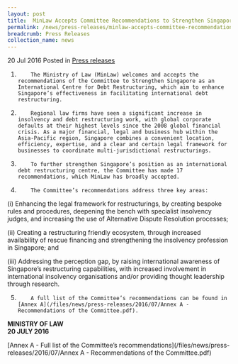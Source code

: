 ```yaml
---
layout: post
title:  MinLaw Accepts Committee Recommendations to Strengthen Singapore’s Debt Restructuring Framework
permalink: /news/press-releases/minlaw-accepts-committee-recommendations-to-strengthen-singapore
breadcrumb: Press Releases
collection_name: news
---
```


20 Jul 2016 Posted in [Press releases](/news/press-releases)

1.         The Ministry of Law (MinLaw) welcomes and accepts the recommendations of the Committee to Strengthen Singapore as an International Centre for Debt Restructuring, which aim to enhance Singapore’s effectiveness in facilitating international debt restructuring.


2.         Regional law firms have seen a significant increase in insolvency and debt restructuring work, with global corporate defaults at their highest levels since the 2008 global financial crisis. As a major financial, legal and business hub within the Asia-Pacific region, Singapore combines a convenient location, efficiency, expertise, and a clear and certain legal framework for businesses to coordinate multi-jurisdictional restructurings.


3.         To further strengthen Singapore’s position as an international debt restructuring centre, the Committee has made 17 recommendations, which MinLaw has broadly accepted.

 

4.         The Committee’s recommendations address three key areas:

 

(i)        Enhancing the legal framework for restructurings, by creating bespoke rules and procedures, deepening the bench with specialist insolvency judges, and increasing the use of Alternative Dispute Resolution processes;


(ii)       Creating a restructuring friendly ecosystem, through increased availability of rescue financing and strengthening the insolvency profession in Singapore; and


(iii)      Addressing the perception gap, by raising international awareness of Singapore’s restructuring capabilities, with increased involvement in international insolvency organisations and/or providing thought leadership through research.

 

5.         A full list of the Committee’s recommendations can be found in [Annex A](/files/news/press-releases/2016/07/Annex A - Recommendations of the Committee.pdf).


**MINISTRY OF LAW**  
**20 JULY 2016**

[Annex A - Full list of the Committee’s recommendations](/files/news/press-releases/2016/07/Annex A - Recommendations of the Committee.pdf)
